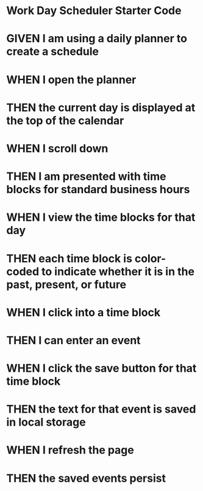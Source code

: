 # Work Day Scheduler Starter Code
# GIVEN I am using a daily planner to create a schedule
# WHEN I open the planner
# THEN the current day is displayed at the top of the calendar
# WHEN I scroll down
# THEN I am presented with time blocks for standard business hours
# WHEN I view the time blocks for that day
# THEN each time block is color-coded to indicate whether it is in the past, present, or future
# WHEN I click into a time block
# THEN I can enter an event
# WHEN I click the save button for that time block
# THEN the text for that event is saved in local storage
# WHEN I refresh the page
# THEN the saved events persist
